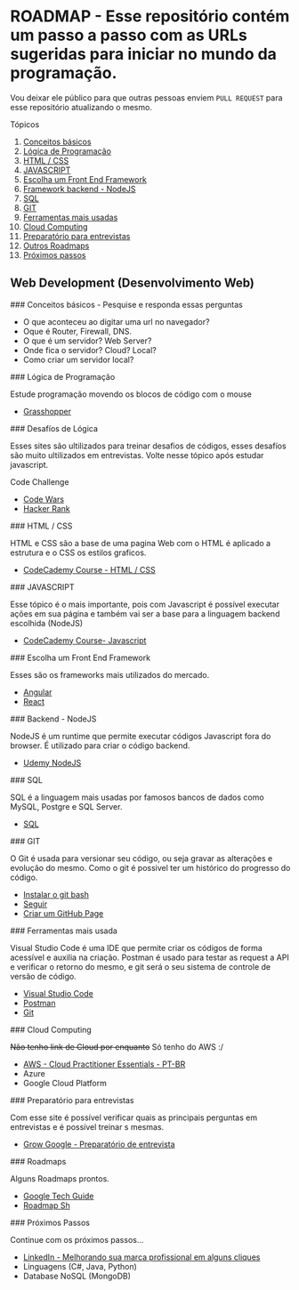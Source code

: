 
# ROADMAP - Esse repositório contém um passo a passo com as URLs sugeridas para iniciar no mundo da programação.


Vou deixar ele público para que outras pessoas enviem ```PULL REQUEST``` para esse repositório atualizando o mesmo.

Tópicos  
 1. [Conceitos básicos](#basicConcepts)
 2. [Lógica de Programação](#logicProgramation)
 3. [HTML / CSS](#htmlCss)
 4. [JAVASCRIPT](#javascript)
 5. [Escolha um Front End Framework](#frontendFramework)
 6. [Framework backend - NodeJS](#nodejs)
 7. [SQL](#sql)
 8. [GIT](#git)
 9. [Ferramentas mais usadas](#mostlyUsedTools)
 10. [Cloud Computing](#cloudComputing)
 11. [Preparatório para entrevistas](#interviewsPreparation)
 12. [Outros Roadmaps](#roadmaps)
 13. [Próximos passos](#nextsSteps)


## Web Development (Desenvolvimento Web)

<div id='basicConcepts'/>  
### Conceitos básicos - Pesquise e responda essas perguntas

- O que aconteceu ao digitar uma url no navegador? 
- Oque é Router, Firewall, DNS.
- O que é um servidor? Web Server?
- Onde fica o servidor? Cloud? Local?
- Como criar um servidor local?

<div id='logicProgramation'/>
### Lógica de Programação

Estude programação movendo os blocos de código com o mouse
- [Grasshopper](https://grasshopper.app/) 

<div id='logicProgramation'/>
### Desafíos de Lógica 

Esses sites são ultilizados para treinar desafios de códigos, esses desafíos são muito ultilizados em entrevistas. Volte nesse tópico após estudar javascript.

Code Challenge 
- [Code Wars](https://www.codewars.com/)
- [Hacker Rank](https://www.hackerrank.com/)

<div id='htmlCss'/>
### HTML / CSS

HTML e CSS são a base de uma pagina Web com o HTML é aplicado a estrutura e o CSS os estilos graficos.
- [CodeCademy Course - HTML / CSS](https://www.codecademy.com/catalog/language/html-css)

<div id='javascript'/>
### JAVASCRIPT

Esse tópico é o mais importante, pois com Javascript é possível executar ações em sua página e também vai ser a base para a linguagem backend escolhida (NodeJS)
- [CodeCademy Course- Javascript](https://www.codecademy.com/learn/introduction-to-javascript)

<div id='frontendFramework'/>
### Escolha um Front End Framework

Esses são os frameworks mais utilizados do mercado.

- [Angular](https://angular.io/start)
- [React](https://www.freecodecamp.org/learn/front-end-development-libraries/react/)

<div id='nodejs'/>
### Backend - NodeJS

NodeJS é um runtime que permite executar códigos Javascript fora do browser. É utilizado para criar o código backend.
- [Udemy NodeJS](https://www.udemy.com/course/node-js-api-tutorial/?LSNPUBID=JVFxdTr9V80&ranEAID=JVFxdTr9V80&ranMID=39197&ranSiteID=JVFxdTr9V80-XG5.XfsKhpuWQtuGHbwsIw&utm_medium=udemyads&utm_source=aff-campaign)

<div id='sql'/>
### SQL 

SQL é a linguagem mais usadas por famosos bancos de dados como MySQL, Postgre e SQL Server. 
- [SQL](https://www.softblue.com.br/site/curso/id/3/CURSO+DE+SQL+COMPLETO+BASICO+AO+AVANCADO+ON+LINE+BD03+GRATIS)

<div id='git'/>
### GIT

O Git é usada para versionar seu código, ou seja gravar as alterações e evolução do mesmo. Como o git é possivel ter um histórico do progresso do código.
- [Instalar o git bash](https://git-scm.com/downloads)
- [Seguir](https://www.w3schools.com/git/git_getstarted.asp?remote=github)
- [Criar um GitHub Page](https://docs.github.com/pt/pages/getting-started-with-github-pages)

<div id='mostlyUsedTools'/>
### Ferramentas mais usada

Visual Studio Code é uma IDE que permite criar os códigos de forma acessível e auxilia na criação. Postman é usado para testar as request a API e verificar o retorno do mesmo, e git será o seu sistema de controle de versão de código.

- [Visual Studio Code](https://code.visualstudio.com/)
- [Postman](https://www.postman.com/)
- [Git](https://git-scm.com/downloads)

<div id='cloudComputing'/>
### Cloud Computing	

~~Não tenho link de Cloud por enquanto~~ Só tenho do AWS :/

- [AWS - Cloud Practitioner Essentials - PT-BR](https://explore.skillbuilder.aws/learn/course/8287/aws-cloud-practitioner-essentials-portuguese)
- Azure
- Google Cloud Platform

<div id='interviewsPreparation'/>
### Preparatório para entrevistas

Com esse site é possível verificar quais as principais perguntas em entrevistas e é possível treinar s mesmas.
- [Grow Google - Preparatório de entrevista](https://grow.google/certificates/interview-warmup/)

<div id='roadmaps'/>
### Roadmaps

Alguns Roadmaps prontos.
- [Google Tech Guide](https://techdevguide.withgoogle.com/)
- [Roadmap Sh](https://roadmap.sh/)


<div id='nextsSteps'/>
### Próximos Passos

Continue com os próximos passos...
- [LinkedIn - Melhorando sua marca profissional em alguns cliques](https://www.youtube.com/watch?v=LVjWDXhwzzs)
- Linguagens (C#, Java, Python) 
- Database NoSQL (MongoDB) 
